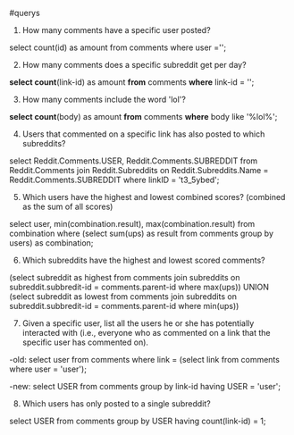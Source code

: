 #querys
1. How many comments have a specific user posted? <!--Wie sieht man welcher user den Kommentar geschrieben hat?-->

select count(id) as amount from comments where user ='';

2. How many comments does a specific subreddit get per day? <!--pro Tag??!-->


**select count**(link-id) as amount **from** comments **where** link-id = ''; 


3. How many comments include the word 'lol'?


**select count**(body) as amount **from** comments **where** body like '%lol%';


4. Users that commented on a specific link has also posted to which subreddits?

select Reddit.Comments.USER, Reddit.Comments.SUBREDDIT 
from Reddit.Comments join Reddit.Subreddits on Reddit.Subreddits.Name = Reddit.Comments.SUBREDDIT 
where linkID = 't3_5ybed';

5. Which users have the highest and lowest combined scores? (combined as the sum of all
scores)


select user, min(combination.result), max(combination.result) from combination where (select sum(ups) as result from comments group by users) as combination;

6. Which subreddits have the highest and lowest scored comments?


(select subreddit as highest from comments join subreddits on subreddit.subbredit-id = comments.parent-id where max(ups)) UNION (select subreddit as lowest from comments join subreddits on subreddit.subbredit-id = comments.parent-id where min(ups)) 

<!--select sum(score) as sumScore from comments

**select max**(score) as max **from** comments; 


**select min**(score) as min **from** comments;-->


7. Given a specific user, list all the users he or she has potentially interacted with (i.e., everyone
who as commented on a link that the specific user has commented on).


-old:
select user from comments where link = (select link from comments where user = 'user');


-new:
select USER from comments group by link-id having USER = 'user';

8. Which users has only posted to a single subreddit?

select USER from comments group by USER having count(link-id) = 1;
